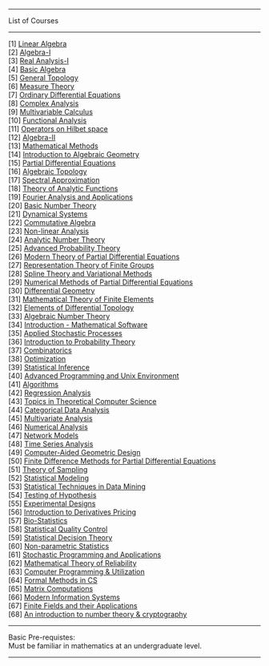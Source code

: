 ***
List of Courses
***
[1] <a href="https://github.com/Geek-Research-Lab/networking/blob/master/stuffs/math/self_prep/workloads/1_linear_algebra.md">Linear Algebra</a><br>
[2] <a href="https://github.com/Geek-Research-Lab/networking/blob/master/stuffs/math/self_prep/workloads/2_algebra_1.md">Algebra-I </a><br>
[3] <a href="https://github.com/Geek-Research-Lab/networking/blob/master/stuffs/math/self_prep/workloads/3_real_analysis_1.md">Real Analysis-I </a><br>
[4] <a href="https://github.com/Geek-Research-Lab/networking/blob/master/stuffs/math/self_prep/workloads/4_basic_algebra.md">Basic Algebra </a><br>
[5] <a href="https://github.com/Geek-Research-Lab/networking/blob/master/stuffs/math/self_prep/workloads/5_general_topology.md">General Topology </a><br>
[6] <a href="https://github.com/Geek-Research-Lab/networking/blob/master/stuffs/math/self_prep/workloads/6_measure_theory.md">Measure Theory </a><br>
[7] <a href="https://github.com/Geek-Research-Lab/networking/blob/master/stuffs/math/self_prep/workloads/7_ordinary_differential_equations.md">Ordinary Differential Equations </a><br>
[8] <a href="https://github.com/Geek-Research-Lab/networking/blob/master/stuffs/math/self_prep/workloads/8_complex_analysis.md">Complex Analysis </a><br>
[9] <a href="https://github.com/Geek-Research-Lab/networking/blob/master/stuffs/math/self_prep/workloads/9_multivariable_calculus.md">Multivariable Calculus </a><br>
[10] <a href="https://github.com/Geek-Research-Lab/networking/blob/master/stuffs/math/self_prep/workloads/10_functional_analysis.md">Functional Analysis </a><br>
[11] <a href="https://github.com/Geek-Research-Lab/networking/blob/master/stuffs/math/self_prep/workloads/11_operators_on_hilbert_spaces.md">Operators on Hilbet space </a><br>
[12] <a href="https://github.com/Geek-Research-Lab/networking/blob/master/stuffs/math/self_prep/workloads/12_algebra_2.md">Algebra-II </a><br>
[13] <a href="https://github.com/Geek-Research-Lab/networking/blob/master/stuffs/math/self_prep/workloads/13_mathematical_methods.md">Mathematical Methods </a><br>
[14] <a href="https://github.com/Geek-Research-Lab/networking/blob/master/stuffs/math/self_prep/workloads/14_intro_algebraic_geometry.md">Introduction to Algebraic Geometry </a><br>
[15] <a href="https://github.com/Geek-Research-Lab/networking/blob/master/stuffs/math/self_prep/workloads/15_partial_differential_equations.md">Partial Differential Equations </a><br>
[16] <a href="https://github.com/Geek-Research-Lab/networking/blob/master/stuffs/math/self_prep/workloads/16_algebraic_topology.md">Algebraic Topology </a><br>
[17] <a href="https://github.com/Geek-Research-Lab/networking/blob/master/stuffs/math/self_prep/workloads/17_spectral_approximation.md">Spectral Approximation </a><br>
[18] <a href="https://github.com/Geek-Research-Lab/networking/blob/master/stuffs/math/self_prep/workloads/18_theory_of_analytic_functions.md">Theory of Analytic Functions </a><br>
[19] <a href="https://github.com/Geek-Research-Lab/networking/blob/master/stuffs/math/self_prep/workloads/19_fourier_analysis_and_applications.md">Fourier Analysis and Applications </a><br>
[20] <a href="https://github.com/Geek-Research-Lab/networking/blob/master/stuffs/math/self_prep/workloads/20_basic_number_theory.md">Basic Number Theory </a><br>
[21] <a href="https://github.com/Geek-Research-Lab/networking/blob/master/stuffs/math/self_prep/workloads/21_dynamical_systems.md">Dynamical Systems </a><br>
[22] <a href="https://github.com/Geek-Research-Lab/networking/blob/master/stuffs/math/self_prep/workloads/22_commutative_algebra.md">Commutative Algebra </a><br>
[23] <a href="https://github.com/Geek-Research-Lab/networking/blob/master/stuffs/math/self_prep/workloads/23_non_linear_analysis.md">Non-linear Analysis </a><br>
[24] <a href="https://github.com/Geek-Research-Lab/networking/blob/master/stuffs/math/self_prep/workloads/24_analytic_number_theory.md">Analytic Number Theory </a><br>
[25] <a href="https://github.com/Geek-Research-Lab/networking/blob/master/stuffs/math/self_prep/workloads/25_advanced_probability_theory.md">Advanced Probability Theory </a><br>
[26] <a href="https://github.com/Geek-Research-Lab/networking/blob/master/stuffs/math/self_prep/workloads/26_modern_theory_of_partial_differential_equations.md">Modern Theory of Partial Differential Equations </a><br>
[27] <a href="https://github.com/Geek-Research-Lab/networking/blob/master/stuffs/math/self_prep/workloads/27_representation_theory_of_finite_groups.md">Representation Theory of Finite Groups </a><br>
[28] <a href="https://github.com/Geek-Research-Lab/networking/blob/master/stuffs/math/self_prep/workloads/28_spline_theory_and_variational_methods.md">Spline Theory and Variational Methods </a><br>
[29] <a href="https://github.com/Geek-Research-Lab/networking/blob/master/stuffs/math/self_prep/workloads/29_numerical_methods_for_partial_differential_equations.md">Numerical Methods of Partial Differential Equations </a><br>
[30] <a href="https://github.com/Geek-Research-Lab/networking/blob/master/stuffs/math/self_prep/workloads/30_differential_geometry.md">Differential Geometry </a><br>
[31] <a href="https://github.com/Geek-Research-Lab/networking/blob/master/stuffs/math/self_prep/workloads/31_mathematical_theory_of_finite_elements.md">Mathematical Theory of Finite Elements </a><br>
[32] <a href="https://github.com/Geek-Research-Lab/networking/blob/master/stuffs/math/self_prep/workloads/32_elements_of_differential_topology.md">Elements of Differential Topology </a><br>
[33] <a href="https://github.com/Geek-Research-Lab/networking/blob/master/stuffs/math/self_prep/workloads/33_algebraic_number_theory.md">Algebraic Number Theory </a><br>
[34] <a href="https://github.com/Geek-Research-Lab/networking/blob/master/stuffs/math/self_prep/workloads/34_intro_math_software.md">Introduction - Mathematical Software </a><br>
[35] <a href="https://github.com/Geek-Research-Lab/networking/blob/master/stuffs/math/self_prep/workloads/35_applied_stochastic_processes.md">Applied Stochastic Processes </a><br>
[36] <a href="https://github.com/Geek-Research-Lab/networking/blob/master/stuffs/math/self_prep/workloads/36_intro_probability_theory.md">Introduction to Probability Theory </a><br>
[37] <a href="https://github.com/Geek-Research-Lab/networking/blob/master/stuffs/math/self_prep/workloads/37_combinatorics.md">Combinatorics </a><br>
[38] <a href="">Optimization </a><br>
[39] <a href="">Statistical Inference </a><br>
[40] <a href="">Advanced Programming and Unix Environment </a><br>
[41] <a href="">Algorithms </a><br>
[42] <a href="">Regression Analysis </a><br>
[43] <a href="">Topics in Theoretical Computer Science </a><br>
[44] <a href="">Categorical Data Analysis </a><br>
[45] <a href="">Multivariate Analysis </a><br>
[46] <a href="">Numerical Analysis </a><br>
[47] <a href="">Network Models </a><br>
[48] <a href="">Time Series Analysis </a><br>
[49] <a href="">Computer-Aided Geometric Design </a><br>
[50] <a href="">Finite Difference Methods for Partial Differential Equations </a><br>
[51] <a href="">Theory of Sampling </a><br>
[52] <a href="">Statistical Modeling </a><br>
[53] <a href="">Statistical Techniques in Data Mining </a><br>
[54] <a href="">Testing of Hypothesis </a><br>
[55] <a href="">Experimental Designs </a><br>
[56] <a href="">Introduction to Derivatives Pricing </a><br>
[57] <a href="">Bio-Statistics </a><br>
[58] <a href="">Statistical Quality Control </a><br>
[59] <a href="">Statistical Decision Theory </a><br>
[60] <a href="">Non-parametric Statistics </a><br>
[61] <a href="">Stochastic Programming and Applications </a><br>
[62] <a href="">Mathematical Theory of Reliability </a><br>
[63] <a href="">Computer Programming & Utilization </a><br>
[64] <a href="">Formal Methods in CS </a><br>
[65] <a href="">Matrix Computations </a><br>
[66] <a href="">Modern Information Systems </a><br>
[67] <a href="">Finite Fields and their Applications </a><br>
[68] <a href="">An introduction to number theory & cryptography </a><br>
***
Basic Pre-requistes: <br>
Must be familiar in mathematics at an undergraduate level.
***